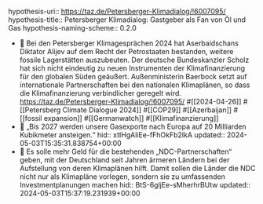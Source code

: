 hypothesis-uri:: https://taz.de/Petersberger-Klimadialog/!6007095/
hypothesis-title:: Petersberger Klimadialog: Gastgeber als Fan von Öl und Gas
hypothesis-naming-scheme:: 0.2.0

- 📝 Bei den Petersberger Klimagesprächen 2024 hat Aserbaidschans Diktator Alijev auf dem Recht der Petrostaaten bestanden, weitere fossile Lagerstätten auszubeuten. Der deutsche Bundeskanzler Scholz hat sich nicht eindeutig zu neuen Instrumenten der Klimafinanzierung für den globalen Süden geäußert. Außenministerin Baerbock setzt auf internationale Partnerschaften bei den nationalen Klimaplänen, so dass die Klimafinanzierung verbindlicher geregelt wird. https://taz.de/Petersberger-Klimadialog/!6007095/ #[[2024-04-26]] #[[Petersberg Climate Dialogue 2024]] #[[COP29]] #[[Azerbaijan]] #[[fossil expansion]] #[[Germanwatch]] #[[Klimafinanzierung]]
- 📌 „Bis 2027 werden unsere Gasexporte nach Europa auf 20 Milliarden Kubikmeter ansteigen.“
  hid:: xtIHgAliEe-fFhOkFb2IkA
  updated:: 2024-05-03T15:35:31.838754+00:00
- 📌 Es solle mehr Geld für die bestehenden „NDC-Partnerschaften“ geben, mit der Deutschland seit Jahren ärmeren Ländern bei der Aufstellung von deren Klimaplänen hilft. Damit sollen die Länder die NDC nicht nur als Klimapläne vorlegen, sondern sie zu umfassenden Investmentplanungen machen
  hid:: BtS-6gljEe-sMherhrBUtw
  updated:: 2024-05-03T15:37:19.231939+00:00